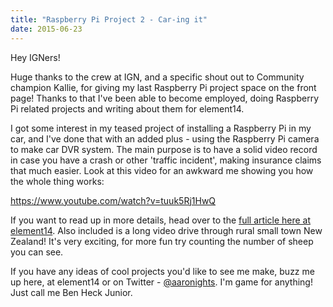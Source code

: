```yaml
---
title: "Raspberry Pi Project 2 - Car-ing it"
date: 2015-06-23
---
```


Hey IGNers!

Huge thanks to the crew at IGN, and a specific shout out to Community champion Kallie, for giving my last Raspberry Pi project space on the front page! Thanks to that I've been able to become employed, doing Raspberry Pi related projects and writing about them for element14.

I got some interest in my teased project of installing a Raspberry Pi in my car, and I've done that with an added plus - using the Raspberry Pi camera to make car DVR system. The main purpose is to have a solid video record in case you have a crash or other 'traffic incident', making insurance claims that much easier. Look at this video for an awkward me showing you how the whole thing works:

https://www.youtube.com/watch?v=tuuk5Rj1HwQ

If you want to read up in more details, head over to the [full article here at element14](http://www.element14.com/community/community/raspberry-pi/raspberrypi_projects/blog/2015/06/23/the-secrets-of-the-pi-camera--car-dvr-system). Also included is a long video drive through rural small town New Zealand! It's very exciting, for more fun try counting the number of sheep you can see.

If you have any ideas of cool projects you'd like to see me make, buzz me up here, at element14 or on Twitter - [@aaronights](http://twitter.com/aaronights). I'm game for anything! Just call me Ben Heck Junior.
